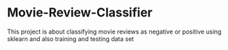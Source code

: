 # Movie-Review-Classifier
This project is about classifying movie reviews as negative or positive using sklearn and also training and testing data set
